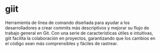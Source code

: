 # giit
Herramienta de línea de comando diseñada para ayudar a los desarrolladores a crear commits más descriptivos y mejorar su flujo de trabajo general en Git. Con una serie de características útiles e intuitivas, giit facilita la colaboración en proyectos, garantizando que los cambios en el código sean más comprensibles y fáciles de rastrear.
